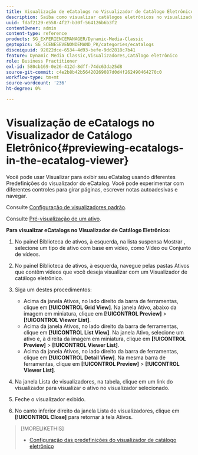 ```yaml
---
title: Visualização de eCatalogs no Visualizador de Catálogo Eletrônico
description: Saiba como visualizar catálogos eletrônicos no visualizador de catálogo eletrônico.
uuid: fdaf2129-e558-4f27-b30f-564126b6b3f2
contentOwner: admin
content-type: reference
products: SG_EXPERIENCEMANAGER/Dynamic-Media-Classic
geptopics: SG_SCENESEVENONDEMAND_PK/categories/ecatalogs
discoiquuid: 92022dce-6534-4d93-befe-9dd2818c7b41
feature: Dynamic Media Classic,Visualizadores,Catálogo eletrônico
role: Business Practitioner
exl-id: 580cb169-0e26-412d-8dff-74dc63da25d8
source-git-commit: c4e2b8b42b56420269087d0d4f262490464270c0
workflow-type: tm+mt
source-wordcount: '236'
ht-degree: 0%

---
```


# Visualização de eCatalogs no Visualizador de Catálogo Eletrônico{#previewing-ecatalogs-in-the-ecatalog-viewer}

Você pode usar Visualizar para exibir seu eCatalog usando diferentes Predefinições do visualizador do eCatalog. Você pode experimentar com diferentes controles para girar páginas, escrever notas autoadesivas e navegar.

Consulte [Configuração de visualizadores padrão](application-setup.md#configuring_default_viewers).

Consulte [Pré-visualização de um ativo](previewing-asset.md#previewing_an_asset).

**Para visualizar eCatalogs no Visualizador de Catálogo Eletrônico:**

1. No painel Biblioteca de ativos, à esquerda, na lista suspensa Mostrar , selecione um tipo de ativo com base em vídeo, como Vídeo ou Conjunto de vídeos.
1. No painel Biblioteca de ativos, à esquerda, navegue pelas pastas Ativos que contêm vídeos que você deseja visualizar com um Visualizador de catálogo eletrônico.
1. Siga um destes procedimentos:

   * Acima da janela Ativos, no lado direito da barra de ferramentas, clique em **[!UICONTROL Grid View]**. Na janela Ativo, abaixo da imagem em miniatura, clique em **[!UICONTROL Preview]** > **[!UICONTROL Viewer List]**.
   * Acima da janela Ativos, no lado direito da barra de ferramentas, clique em **[!UICONTROL List View]**. Na janela Ativo, selecione um ativo e, à direita da imagem em miniatura, clique em **[!UICONTROL Preview]** > **[!UICONTROL Viewer List]**.
   * Acima da janela Ativos, no lado direito da barra de ferramentas, clique em **[!UICONTROL Detail View]**. Na mesma barra de ferramentas, clique em **[!UICONTROL Preview]** > **[!UICONTROL Viewer List]**.

1. Na janela Lista de visualizadores, na tabela, clique em um link do visualizador para visualizar o ativo no visualizador selecionado.
1. Feche o visualizador exibido.
1. No canto inferior direito da janela Lista de visualizadores, clique em **[!UICONTROL Close]** para retornar à tela Ativos.

>[!MORELIKETHIS]
>
>* [Configuração das predefinições do visualizador de catálogo eletrônico](setting-ecatalog-viewer-presets.md#setting_up_ecatalog_viewer_presets)

